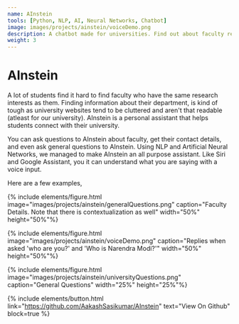 ```yaml
---
name: AInstein
tools: [Python, NLP, AI, Neural Networks, Chatbot]
image: images/projects/ainstein/voiceDemo.png
description: A chatbot made for universities. Find out about faculty research interests, department details and much more with this chatbot.
weight: 3
---
```


# AInstein

A lot of students find it hard to find faculty who have the same research interests as them. Finding information about their department, is kind of tough as university websites tend to be cluttered and aren't that readable (atleast for our university). AInstein is a personal assistant that helps students connect with their university.

You can ask questions to AInstein about faculty, get their contact details, and even ask general questions to AInstein. Using NLP and Artificial Neural Networks, we managed to make AInstein an all purpose assistant. Like Siri and Google Assistant, you it can understand what you are saying with a voice input.

Here are a few examples,

{% include elements/figure.html image="images/projects/ainstein/generalQuestions.png" caption="Faculty Details. Note that there is contextualization as well" width="50%" height="50%"%}

{% include elements/figure.html image="images/projects/ainstein/voiceDemo.png" caption="Replies when asked 'who are you?' and 'Who is Narendra Modi?'" width="50%" height="50%"%}

{% include elements/figure.html image="images/projects/ainstein/universityQuestions.png" caption="General Questions" width="25%" height="25%"%}

{% include elements/button.html link="https://github.com/AakashSasikumar/AInstein" text="View On Github" block=true %}
